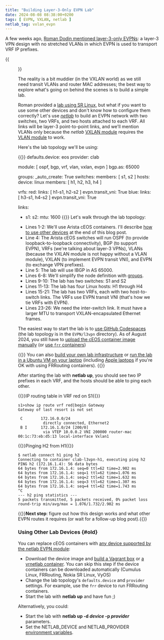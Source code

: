 ```yaml
---
title: "Building Layer-3-Only EVPN Lab"
date: 2024-08-08 08:38:00+0200
tags: [ EVPN, VXLAN, netlab ]
netlab_tag: vxlan_evpn
---
```

A few weeks ago, [Roman Dodin mentioned layer-3-only EVPNs](https://www.linkedin.com/posts/rdodin_yesterday-i-threw-in-a-question-if-someone-activity-7221853963795472384-9TB9/): a layer-3 VPN design with no stretched VLANs in which EVPN is used to transport VRF IP prefixes.

{{<figure src="/2024/08/evpn-l3vpn-topology.png">}}

The reality is a bit muddier (in the VXLAN world) as we still need transit VLANs and router MAC addresses; the best way to explore what's going on behind the scenes is to build a simple lab.
<!--more-->
Roman provided a [lab using SR Linux](https://learn.srlinux.dev/tutorials/l3evpn/rt5-only/), but what if you want to use some other devices and don't know how to configure them correctly? Let's use _[netlab](https://netlab.tools/)_ to build an EVPN network with two switches, two VRFs, and two hosts attached to each VRF. All links will be layer-3 point-to-point links, and we'll mention VLANs only because the _netlab_ [VXLAN module](https://netlab.tools/module/vxlan/) requires the [VLAN module](https://netlab.tools/module/vlan/) to work.

Here's the lab topology we'll be using:

{{<printout>}}
defaults.device: eos
provider: clab

module: [ ospf, bgp, vrf, vlan, vxlan, evpn ]
bgp.as: 65000

groups:
  _auto_create: True
  switches:
    members: [ s1, s2 ]
  hosts:
    device: linux
    members: [ h1, h2, h3, h4 ]

vrfs:
  red:
    links: [ h1-s1, h2-s2 ]
    evpn.transit_vni: True
  blue:
    links: [ h3-s1, h4-s2 ]
    evpn.transit_vni: True

links:
- s1:
  s2:
  mtu: 1600
{{</printout>}}
Let's walk through the lab topology:

* Lines 1-2: We'll use Arista cEOS containers. I'll describe [how to use other devices](#old) at the end of this blog post.
* Line 4: The Arista cEOS switches will run OSPF (to provide loopback-to-loopback connectivity), BGP (to support EVPN), VRFs (we're talking about layer-3 VPNs), VLANs (because the VXLAN module is not happy without a VLAN module), VXLAN (to implement EVPN transit VNI), and EVPN (to exchange VPN prefixes).
* Line 5: The lab will use IBGP in AS 65000.
* Lines 6-8: We'll simplify the node definition with [groups](https://netlab.tools/groups/).
* Lines 9-10: The lab has two switches: S1 and S2
* Lines 11-13: The lab has four Linux hosts: H1 through H4
* Lines 15-21: The lab has two VRFs, each with two host-to-switch links. The VRFs use EVPN transit VNI (that's how we tie VRFs with EVPN).
* Lines 23-26: We need the inter-switch link. It must have a larger MTU to transport VXLAN-encapsulated Ethernet frames.

The easiest way to start the lab is to [use GitHub Codespaces](https://blog.ipspace.net/2024/07/netlab-examples-codespaces/) (the lab topology is in the `EVPN/l3vpn` directory). As of August 2024, you still have to [upload the cEOS container image manually](https://blog.ipspace.net/2024/07/arista-eos-codespaces/) (or [use `frr` containers](#old))

{{<note info>}}
You can also [build your own lab infrastructure](https://netlab.tools/install/) or [run the lab in a Ubuntu VM on your laptop](https://netlab.tools/install/ubuntu-vm/) (including [Apple laptops](https://blog.ipspace.net/2024/03/netlab-bgp-apple-silicon/) if you're OK with using FRRouting containers).
{{</note>}}

After starting the lab with **netlab up**, you should see two IP prefixes in each VRF, and the hosts should be able to ping each other.

{{<cc>}}IP routing table in VRF red on S1{{</cc>}}
```
s1>show ip route vrf red|begin Gateway
Gateway of last resort is not set

 C        172.16.0.0/24
           directly connected, Ethernet2
 B I      172.16.1.0/24 [200/0]
           via VTEP 10.0.0.2 VNI 200000 router-mac 00:1c:73:eb:d5:13 local-interface Vxlan1

```

{{<cc>}}Pinging H2 from H1{{</cc>}}
```
$ netlab connect h1 ping h2
Connecting to container clab-l3vpn-h1, executing ping h2
PING h2 (172.16.1.4): 56 data bytes
64 bytes from 172.16.1.4: seq=0 ttl=62 time=2.902 ms
64 bytes from 172.16.1.4: seq=1 ttl=62 time=1.076 ms
64 bytes from 172.16.1.4: seq=2 ttl=62 time=1.632 ms
64 bytes from 172.16.1.4: seq=3 ttl=62 time=1.307 ms
64 bytes from 172.16.1.4: seq=4 ttl=62 time=1.743 ms
^C
--- h2 ping statistics ---
5 packets transmitted, 5 packets received, 0% packet loss
round-trip min/avg/max = 1.076/1.732/2.902 ms
```

{{<next-in-series page="/posts/2024/08/layer-3-only-evpn-behind-scenes.html">}}**Next step**: figure out how this design works and what other EVPN routes it requires (or wait for a follow-up blog post).{{</next-in-series>}}

### Using Other Lab Devices {#old}

You can replace cEOS containers with [any device supported by the netlab EVPN module](https://netlab.tools/module/evpn/):

* Download the device image and [build a Vagrant box](https://netlab.tools/labs/libvirt/#building-vagrant-boxes) or [a vrnetlab container](https://github.com/hellt/vrnetlab). You can skip this step if the device containers can be downloaded automatically (Cumulus Linux, FRRouting, Nokia SR Linux, VyOS)
* Change the lab topology's `defaults.device` and `provider` settings. For example, use the `frr` device to run FRRouting containers.
* Start the lab with **netlab up** and have fun ;)

Alternatively, you could:

* Start the lab with **netlab up -d _device_ -p _provider_** parameters.
* Set the NETLAB_DEVICE and NETLAB_PROVIDER [environment variables](https://netlab.tools/defaults/#changing-defaults-with-environment-variables).
